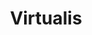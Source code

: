 ---
layout: project
permalink: /virtualis/
title: "Virtualis"
created: "TBD"
root: "/assets/01_projects/virtualis/"
bg-video: >
  <iframe src="https://player.vimeo.com/video/249832060" width="640" height="360" frameborder="0" webkitallowfullscreen mozallowfullscreen allowfullscreen></iframe>

description: >
  TBD

collaborators:
  - person: TBD
    url: https://espn.com

showing:
  - text: TBD
    url: https://espn.com

links:
  - text: TBD
    url: https://espn.com

awards:
  - text: TBD
    url: https://espn.com

press:
  - text: TBD
    url: https://espn.com

documentation:
  - "01.jpg"
  - "02.jpg"
  - "3.gif"
  - "4.gif"
  - "5.gif"
  - "6.gif"
  - >
    <iframe src="https://player.vimeo.com/video/169132287" width="640" height="360" frameborder="0" webkitallowfullscreen mozallowfullscreen allowfullscreen></iframe>
---